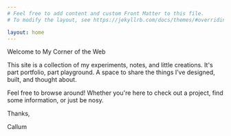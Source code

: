 ```yaml
---
# Feel free to add content and custom Front Matter to this file.
# To modify the layout, see https://jekyllrb.com/docs/themes/#overriding-theme-defaults

layout: home
---
```

Welcome to My Corner of the Web

This site is a collection of my experiments, notes, and little creations. It's part portfolio, part playground. A space to share the things I’ve designed, built, and thought about.

Feel free to browse around! Whether you're here to check out a project, find some information, or just be nosy.

Thanks,

Callum

